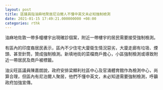 ```yaml
---
layout: post
title: 區議員指油麻地聚居尼泊爾人不懂中英文未必知強制檢測
date: 2021-01-15 17:49:21.000000000 +08:00
categories: rthk
---
```


油麻地佐敦一帶多幢樓宇出現確診個案，附近一帶樓宇的居民需要接受強制檢測。

有區內的印度裔居民表示，區內不少住宅大廈衛生情況惡劣，大廈走廊有垃圾、煙頭、甚至針筒，贊成強制檢測。新填地街的菜檔商戶擔心，小區強制檢測或導致附近一帶居民及商戶被標籤。

油尖旺區議員陳嘉朗說，政府安排梁顯利社區中心及官涌體育館作為檢測中心，尚算合理，但區內有尼泊爾人聚居，他們不懂中英文，未必知道需要強制檢測，呼籲政府加強宣傳。
